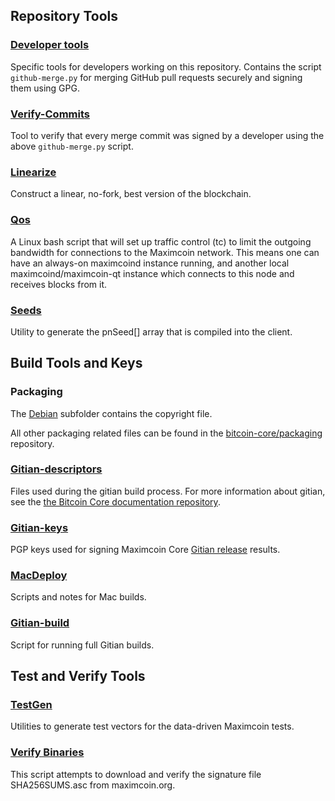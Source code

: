 Repository Tools
---------------------

### [Developer tools](/contrib/devtools) ###
Specific tools for developers working on this repository.
Contains the script `github-merge.py` for merging GitHub pull requests securely and signing them using GPG.

### [Verify-Commits](/contrib/verify-commits) ###
Tool to verify that every merge commit was signed by a developer using the above `github-merge.py` script.

### [Linearize](/contrib/linearize) ###
Construct a linear, no-fork, best version of the blockchain.

### [Qos](/contrib/qos) ###

A Linux bash script that will set up traffic control (tc) to limit the outgoing bandwidth for connections to the Maximcoin network. This means one can have an always-on maximcoind instance running, and another local maximcoind/maximcoin-qt instance which connects to this node and receives blocks from it.

### [Seeds](/contrib/seeds) ###
Utility to generate the pnSeed[] array that is compiled into the client.

Build Tools and Keys
---------------------

### Packaging ###
The [Debian](/contrib/debian) subfolder contains the copyright file.

All other packaging related files can be found in the [bitcoin-core/packaging](https://github.com/bitcoin-core/packaging) repository.

### [Gitian-descriptors](/contrib/gitian-descriptors) ###
Files used during the gitian build process. For more information about gitian, see the [the Bitcoin Core documentation repository](https://github.com/bitcoin-core/docs).

### [Gitian-keys](/contrib/gitian-keys)
PGP keys used for signing Maximcoin Core [Gitian release](/doc/release-process.md) results.

### [MacDeploy](/contrib/macdeploy) ###
Scripts and notes for Mac builds. 

### [Gitian-build](/contrib/gitian-build.py) ###
Script for running full Gitian builds.

Test and Verify Tools 
---------------------

### [TestGen](/contrib/testgen) ###
Utilities to generate test vectors for the data-driven Maximcoin tests.

### [Verify Binaries](/contrib/verifybinaries) ###
This script attempts to download and verify the signature file SHA256SUMS.asc from maximcoin.org.
